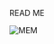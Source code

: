 READ ME

![МЕМ](https://o-krohe.ru/images/article/orig/2021/09/deti-memy-istorii-legkoj-slavy-v-internete.jpg "Это мем")

